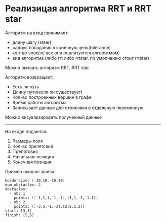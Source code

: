 # Реализицая алгоритма RRT и RRT star

Алгоритм на вход принимает: 
- длину шагу (steer)
- радиус попадания в конечную цель(tolerance)
- кол-во эпох(не все они реализуются алгоритмом)
- вид алгоритма (либо rrt либо rrtstar, по умолчанию стоит rrtstar)

Можно вызвать алгоритм RRT, RRT star. 

Алгоритм возвращает:
- Есть ли путь
- Длину пути(если он существует)
- Кол-во построенных вершин в графе
- Время работы алгоритма
- Записывает данные для отрисовки в отдельную переменную

Можно визуализировать полученный данные


-----------------------------------------------
На входе подаются: 

1.   Размеры поля
2. Кол-во препятсвий
3.   Препятсвия
4.   Начальная позиция
5. Конечная позиция


Пример входног файла: 


```
bordersize: [-10,10,-10,10]
num_obstacles: 2
obstacles:
  - ob: 1
    points: [[-1,1,1,-1,-1],[1,1,-1,-1,1]]
  - ob: 2
    points: [[-3,5,-1,-3],[2,8,1,2]]
start: [3,3]
finish: [5,5]
```

